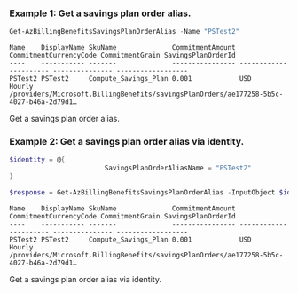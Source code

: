 ### Example 1: Get a savings plan order alias.
```powershell
Get-AzBillingBenefitsSavingsPlanOrderAlias -Name "PSTest2"
```

```output
Name    DisplayName SkuName              CommitmentAmount CommitmentCurrencyCode CommitmentGrain SavingsPlanOrderId
----    ----------- -------              ---------------- ---------------------- --------------- ------------------
PSTest2 PSTest2     Compute_Savings_Plan 0.001            USD                    Hourly          /providers/Microsoft.BillingBenefits/savingsPlanOrders/ae177258-5b5c-4027-b46a-2d79d1… 
```

Get a savings plan order alias.

### Example 2: Get a savings plan order alias via identity.
```powershell
$identity = @{
                        SavingsPlanOrderAliasName = "PSTest2"
}

$response = Get-AzBillingBenefitsSavingsPlanOrderAlias -InputObject $identity
```

```output
Name    DisplayName SkuName              CommitmentAmount CommitmentCurrencyCode CommitmentGrain SavingsPlanOrderId
----    ----------- -------              ---------------- ---------------------- --------------- ------------------
PSTest2 PSTest2     Compute_Savings_Plan 0.001            USD                    Hourly          /providers/Microsoft.BillingBenefits/savingsPlanOrders/ae177258-5b5c-4027-b46a-2d79d1… 
```

Get a savings plan order alias via identity.